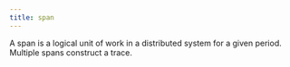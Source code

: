 ```yaml
---
title: span
---
```

A span is a logical unit of work in a distributed system for a given period. Multiple spans construct a trace.